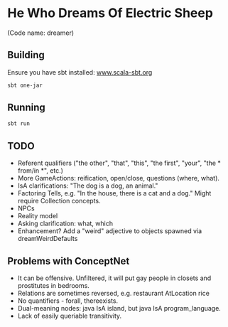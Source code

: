 # He Who Dreams Of Electric Sheep

(Code name: dreamer)


## Building

Ensure you have sbt installed: www.scala-sbt.org

```bash
sbt one-jar
```


## Running

```bash
sbt run
```

## TODO

* Referent qualifiers ("the other", "that", "this", "the first", "your", "the \* from/in \*", etc.)
* More GameActions: reification, open/close, questions (where, what).
* IsA clarifications: "The dog is a dog, an animal."
* Factoring Tells, e.g. "In the house, there is a cat and a dog." Might require Collection concepts.
* NPCs
* Reality model
* Asking clarification: what, which
* Enhancement? Add a "weird" adjective to objects spawned via dreamWeirdDefaults

## Problems with ConceptNet

* It can be offensive. Unfiltered, it will put gay people in closets and prostitutes in bedrooms.
* Relations are sometimes reversed, e.g. restaurant AtLocation rice
* No quantifiers - forall, thereexists.
* Dual-meaning nodes: java IsA island, but java IsA program_language.
* Lack of easily queriable transitivity.

